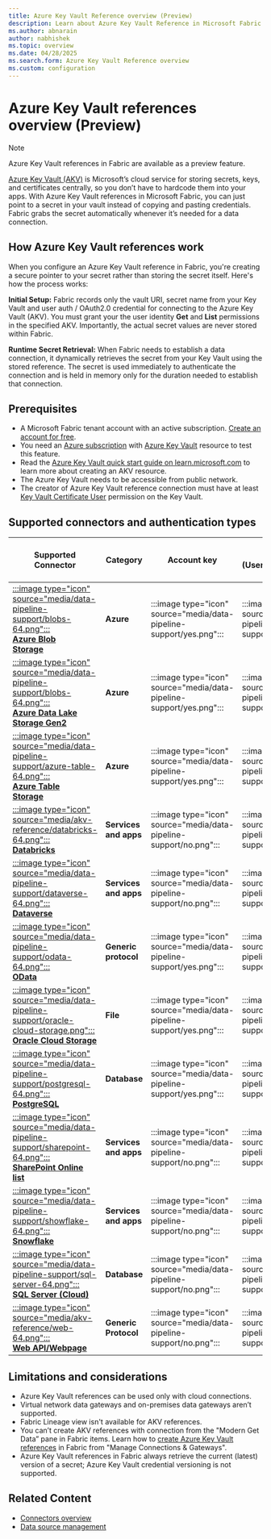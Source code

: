 ```yaml
---
title: Azure Key Vault Reference overview (Preview)
description: Learn about Azure Key Vault Reference in Microsoft Fabric
ms.author: abnarain
author: nabhishek
ms.topic: overview
ms.date: 04/28/2025
ms.search.form: Azure Key Vault Reference overview
ms.custom: configuration
---
```


# Azure Key Vault references overview (Preview)

>[!NOTE]
>Azure Key Vault references in Fabric are available as a preview feature.

[Azure Key Vault (AKV)](/azure/key-vault/general/overview) is Microsoft’s cloud service for storing secrets, keys, and certificates centrally, so you don’t have to hardcode them into your apps. With Azure Key Vault references in Microsoft Fabric, you can just point to a secret in your vault instead of copying and pasting credentials. Fabric grabs the secret automatically whenever it’s needed for a data connection.

## How Azure Key Vault references work
When you configure an Azure Key Vault reference in Fabric, you're creating a secure pointer to your secret rather than storing the secret itself. Here's how the process works:

**Initial Setup:**
Fabric records only the vault URI, secret name from your Key Vault and user auth / OAuth2.0 credential for connecting to the Azure Key Vault (AKV). You must grant your the user identity **Get** and **List** permissions in the specified AKV. Importantly, the actual secret values are never stored within Fabric.

**Runtime Secret Retrieval:**
When Fabric needs to establish a data connection, it dynamically retrieves the secret from your Key Vault using the stored reference. The secret is used immediately to authenticate the connection and is held in memory only for the duration needed to establish that connection.

## Prerequisites

- A Microsoft Fabric tenant account with an active subscription. [Create an account for free](/fabric/fundamentals/fabric-trial).
- You need an [Azure subscription](https://azure.microsoft.com/free/) with [Azure Key Vault](/azure/key-vault/quick-create-portal) resource to test this feature.
- Read the [Azure Key Vault quick start guide on learn.microsoft.com](/azure/key-vault/secrets/quick-create-portal) to learn more about creating an AKV resource.
- The Azure Key Vault needs to be accessible from public network.
- The creator of Azure Key Vault reference connection must have at least [Key Vault Certificate User](/azure/role-based-access-control/built-in-roles/security#key-vault-certificate-user) permission on the Key Vault.


## Supported connectors and authentication types
| Supported Connector | Category | Account key | Basic (Username/Password) | Token (Shared Access Signature or Personal Access Token) | Service Principal |
| --- | --- | --- | --- | --- | --- |
| [:::image type="icon" source="media/data-pipeline-support/blobs-64.png":::<br/>**Azure Blob<br/>Storage**](connector-azure-blob-storage-copy-activity.md) | **Azure** | <!--AKV reference (Account key)-->:::image type="icon" source="media/data-pipeline-support/yes.png"::: |  <!--AKV reference (Basic)-->:::image type="icon" source="media/data-pipeline-support/no.png"::: | <!--AKV reference (Token)-->:::image type="icon" source="media/data-pipeline-support/yes.png"::: | <!--AKV reference (SPN)-->:::image type="icon" source="media/data-pipeline-support/yes.png"::: |
| [:::image type="icon" source="media/data-pipeline-support/blobs-64.png":::<br/>**Azure Data Lake<br/>Storage Gen2**](connector-azure-data-lake-storage-gen2-copy-activity.md) | **Azure** |  <!--AKV reference (Account key)-->:::image type="icon" source="media/data-pipeline-support/yes.png"::: |  <!--AKV reference (Basic)-->:::image type="icon" source="media/data-pipeline-support/no.png"::: | <!--AKV reference (Token)-->:::image type="icon" source="media/data-pipeline-support/yes.png"::: | <!--AKV reference (SPN)-->:::image type="icon" source="media/data-pipeline-support/yes.png"::: |
| [:::image type="icon" source="media/data-pipeline-support/azure-table-64.png":::<br/>**Azure Table<br/>Storage**](connector-azure-table-storage-copy-activity.md) | **Azure** | <!--AKV reference (Account key)-->:::image type="icon" source="media/data-pipeline-support/yes.png"::: |  <!--AKV reference (Basic)-->:::image type="icon" source="media/data-pipeline-support/no.png"::: | <!--AKV reference (Token)-->:::image type="icon" source="media/data-pipeline-support/yes.png"::: | <!--AKV reference (SPN)-->:::image type="icon" source="media/data-pipeline-support/yes.png"::: |
| [:::image type="icon" source="media/akv-reference/databricks-64.png":::<br/>**Databricks**](connector-databricks.md) | **Services and apps** | <!--AKV reference (Account key)-->:::image type="icon" source="media/data-pipeline-support/no.png"::: |  <!--AKV reference (Basic)-->:::image type="icon" source="media/data-pipeline-support/yes.png"::: | <!--AKV reference (Token)-->:::image type="icon" source="media/data-pipeline-support/yes.png"::: | <!--AKV reference (SPN)-->:::image type="icon" source="media/data-pipeline-support/no.png"::: |
| [:::image type="icon" source="media/data-pipeline-support/dataverse-64.png":::<br/>**Dataverse**](connector-dataverse-copy-activity.md) | **Services and apps** | <!--AKV reference (Account key)-->:::image type="icon" source="media/data-pipeline-support/no.png"::: |  <!--AKV reference (Basic)-->:::image type="icon" source="media/data-pipeline-support/no.png"::: | <!--AKV reference (Token)-->:::image type="icon" source="media/data-pipeline-support/no.png"::: | <!--AKV reference (SPN)-->:::image type="icon" source="media/data-pipeline-support/yes.png"::: |
| [:::image type="icon" source="media/data-pipeline-support/odata-64.png":::<br/>**OData**](connector-odata.md) | **Generic protocol** | <!--AKV reference (Account key)-->:::image type="icon" source="media/data-pipeline-support/yes.png"::: |  <!--AKV reference (Basic)-->:::image type="icon" source="media/data-pipeline-support/yes.png"::: | <!--AKV reference (Token)-->:::image type="icon" source="media/data-pipeline-support/no.png"::: | <!--AKV reference (SPN)-->:::image type="icon" source="media/data-pipeline-support/no.png"::: |
| [:::image type="icon" source="media/data-pipeline-support/oracle-cloud-storage.png":::<br/>**Oracle Cloud Storage**](connector-oracle-cloud-storage-copy-activity.md) | **File** | <!--AKV reference (Account key)-->:::image type="icon" source="media/data-pipeline-support/yes.png"::: |  <!--AKV reference (Basic)-->:::image type="icon" source="media/data-pipeline-support/no.png"::: | <!--AKV reference (Token)-->:::image type="icon" source="media/data-pipeline-support/no.png"::: | <!--AKV reference (SPN)-->:::image type="icon" source="media/data-pipeline-support/no.png"::: |
| [:::image type="icon" source="media/data-pipeline-support/postgresql-64.png":::<br/>**PostgreSQL**](connector-postgresql-copy-activity.md) | **Database** | <!--AKV reference (Account key)-->:::image type="icon" source="media/data-pipeline-support/yes.png"::: |  <!--AKV reference (Basic)-->:::image type="icon" source="media/data-pipeline-support/yes.png"::: | <!--AKV reference (Token)-->:::image type="icon" source="media/data-pipeline-support/no.png"::: | <!--AKV reference (SPN)-->:::image type="icon" source="media/data-pipeline-support/no.png"::: |
| [:::image type="icon" source="media/data-pipeline-support/sharepoint-64.png":::<br/>**SharePoint Online<br/>list**](connector-sharepoint-online-list-copy-activity.md) | **Services and apps** | <!--AKV reference (Account key)-->:::image type="icon" source="media/data-pipeline-support/no.png"::: |  <!--AKV reference (Basic)-->:::image type="icon" source="media/data-pipeline-support/no.png"::: | <!--AKV reference (Token)-->:::image type="icon" source="media/data-pipeline-support/no.png"::: | <!--AKV reference (SPN)-->:::image type="icon" source="media/data-pipeline-support/yes.png"::: |
| [:::image type="icon" source="media/data-pipeline-support/showflake-64.png":::<br/>**Snowflake**](connector-snowflake-copy-activity.md) | **Services and apps** | <!--AKV reference (Account key)-->:::image type="icon" source="media/data-pipeline-support/no.png"::: |  <!--AKV reference (Basic)-->:::image type="icon" source="media/data-pipeline-support/yes.png"::: | <!--AKV reference (Token)-->:::image type="icon" source="media/data-pipeline-support/no.png"::: | <!--AKV reference (SPN)-->:::image type="icon" source="media/data-pipeline-support/no.png"::: |
| [:::image type="icon" source="media/data-pipeline-support/sql-server-64.png":::<br/>**SQL Server (Cloud)**](connector-sql-server-copy-activity.md) | **Database** | <!--AKV reference (Account key)-->:::image type="icon" source="media/data-pipeline-support/no.png"::: |  <!--AKV reference (Basic)-->:::image type="icon" source="media/data-pipeline-support/yes.png"::: | <!--AKV reference (Token)-->:::image type="icon" source="media/data-pipeline-support/no.png"::: | <!--AKV reference (SPN)-->:::image type="icon" source="media/data-pipeline-support/yes.png"::: |
| [:::image type="icon" source="media/akv-reference/web-64.png":::<br/>**Web API/Webpage**](connector-web-overview.md) | **Generic Protocol** | <!--AKV reference (Account key)-->:::image type="icon" source="media/data-pipeline-support/no.png"::: |  <!--AKV reference (Basic)-->:::image type="icon" source="media/data-pipeline-support/yes.png"::: | <!--AKV reference (Token)-->:::image type="icon" source="media/data-pipeline-support/no.png"::: | <!--AKV reference (SPN)-->:::image type="icon" source="media/data-pipeline-support/yes.png"::: |

## Limitations and considerations

- Azure Key Vault references can be used only with cloud connections.
- Virtual network data gateways and on-premises data gateways aren’t supported.
- Fabric Lineage view isn't available for AKV references.
- You can’t create AKV references with connection from the "Modern Get Data” pane in Fabric items. Learn how to [create Azure Key Vault references](../data-factory/azure-key-vault-reference-configure.md) in Fabric from "Manage Connections & Gateways". 
- Azure Key Vault references in Fabric always retrieve the current (latest) version of a secret; Azure Key Vault credential versioning is not supported. 

## Related Content
- [Connectors overview](connector-overview.md)
- [Data source management](data-source-management.md)
